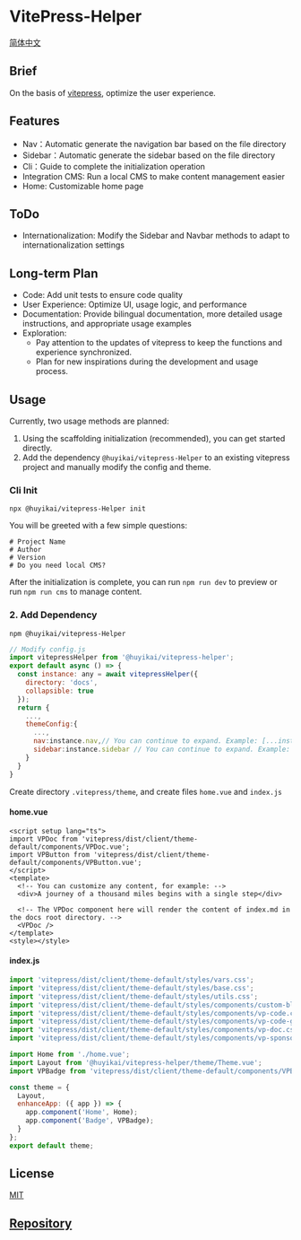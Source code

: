 # VitePress-Helper

[简体中文](./README-zh.md)

## Brief

On the basis of [vitepress](https://vitepress.vuejs.org), optimize the user experience.

## Features

- Nav：Automatic generate the navigation bar based on the file directory
- Sidebar：Automatic generate the sidebar based on the file directory
- Cli：Guide to complete the initialization operation
- Integration CMS: Run a local CMS to make content management easier
- Home: Customizable home page

## ToDo

- Internationalization: Modify the Sidebar and Navbar methods to adapt to internationalization settings

## Long-term Plan

- Code: Add unit tests to ensure code quality
- User Experience: Optimize UI, usage logic, and performance
- Documentation: Provide bilingual documentation, more detailed usage instructions, and appropriate usage examples
- Exploration:
  - Pay attention to the updates of vitepress to keep the functions and experience synchronized.
  - Plan for new inspirations during the development and usage process.

## Usage

Currently, two usage methods are planned:

1. Using the scaffolding initialization (recommended), you can get started directly.
2. Add the dependency `@huyikai/vitepress-Helper` to an existing vitepress project and manually modify the config and theme.

### Cli Init

```shell
npx @huyikai/vitepress-Helper init
```

You will be greeted with a few simple questions:

```shell
# Project Name
# Author
# Version
# Do you need local CMS?
```

After the initialization is complete, you can run `npm run dev` to preview or run `npm run cms` to manage content.

### 2. Add Dependency

```shell
npm @huyikai/vitepress-Helper
```

```javascript
// Modify config.js
import vitepressHelper from '@huyikai/vitepress-helper';
export default async () => {
  const instance: any = await vitepressHelper({
    directory: 'docs',
    collapsible: true
  });
  return {
    ...,
    themeConfig:{
      ...,
      nav:instance.nav,// You can continue to expand. Example: [...instance.nav,...otherNavArray]
      sidebar:instance.sidebar // You can continue to expand. Example: [...instance.sidebar,...otherSidebarArray]
    }
  }
}
```

Create directory `.vitepress/theme`, and create files `home.vue` and `index.js`

#### home.vue

```vue
<script setup lang="ts">
import VPDoc from 'vitepress/dist/client/theme-default/components/VPDoc.vue';
import VPButton from 'vitepress/dist/client/theme-default/components/VPButton.vue';
</script>
<template>
  <!-- You can customize any content, for example: -->
  <div>A journey of a thousand miles begins with a single step</div>

  <!-- The VPDoc component here will render the content of index.md in the docs root directory. -->
  <VPDoc />
</template>
<style></style>
```

#### index.js

```javascript
import 'vitepress/dist/client/theme-default/styles/vars.css';
import 'vitepress/dist/client/theme-default/styles/base.css';
import 'vitepress/dist/client/theme-default/styles/utils.css';
import 'vitepress/dist/client/theme-default/styles/components/custom-block.css';
import 'vitepress/dist/client/theme-default/styles/components/vp-code.css';
import 'vitepress/dist/client/theme-default/styles/components/vp-code-group.css';
import 'vitepress/dist/client/theme-default/styles/components/vp-doc.css';
import 'vitepress/dist/client/theme-default/styles/components/vp-sponsor.css';

import Home from './home.vue';
import Layout from '@huyikai/vitepress-helper/theme/Theme.vue';
import VPBadge from 'vitepress/dist/client/theme-default/components/VPBadge.vue';

const theme = {
  Layout,
  enhanceApp: ({ app }) => {
    app.component('Home', Home);
    app.component('Badge', VPBadge);
  }
};
export default theme;
```

## License

[MIT](./license)

## [Repository](https://github.com/huyikai/vitepress-Helper)
